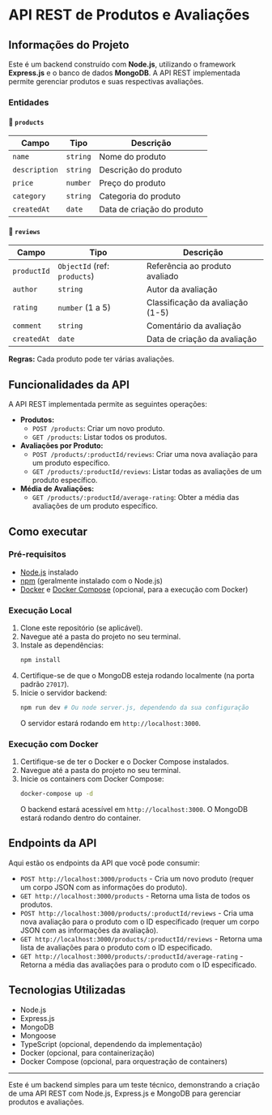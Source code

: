 # API REST de Produtos e Avaliações

## Informações do Projeto

Este é um backend construído com **Node.js**, utilizando o framework **Express.js** e o banco de dados **MongoDB**. A API REST implementada permite gerenciar produtos e suas respectivas avaliações.

### Entidades

#### 🛒 `products`

| Campo         | Tipo     | Descrição                  |
| ------------- | -------- | -------------------------- |
| `name`        | `string` | Nome do produto            |
| `description` | `string` | Descrição do produto       |
| `price`       | `number` | Preço do produto           |
| `category`    | `string` | Categoria do produto       |
| `createdAt`   | `date`   | Data de criação do produto |

#### 📝 `reviews`

| Campo       | Tipo                         | Descrição                        |
| ----------- | ---------------------------- | -------------------------------- |
| `productId` | `ObjectId` (ref: `products`) | Referência ao produto avaliado   |
| `author`    | `string`                     | Autor da avaliação               |
| `rating`    | `number` (1 a 5)             | Classificação da avaliação (1-5) |
| `comment`   | `string`                     | Comentário da avaliação          |
| `createdAt` | `date`                       | Data de criação da avaliação     |

**Regras:** Cada produto pode ter várias avaliações.

## Funcionalidades da API

A API REST implementada permite as seguintes operações:

- **Produtos:**
  - `POST /products`: Criar um novo produto.
  - `GET /products`: Listar todos os produtos.
- **Avaliações por Produto:**
  - `POST /products/:productId/reviews`: Criar uma nova avaliação para um produto específico.
  - `GET /products/:productId/reviews`: Listar todas as avaliações de um produto específico.
- **Média de Avaliações:**
  - `GET /products/:productId/average-rating`: Obter a média das avaliações de um produto específico.

## Como executar

### Pré-requisitos

- [Node.js](https://nodejs.org/) instalado
- [npm](https://www.npmjs.com/) (geralmente instalado com o Node.js)
- [Docker](https://www.docker.com/) e [Docker Compose](https://docs.docker.com/compose/) (opcional, para a execução com Docker)

### Execução Local

1.  Clone este repositório (se aplicável).
2.  Navegue até a pasta do projeto no seu terminal.
3.  Instale as dependências:
    ```bash
    npm install
    ```
4.  Certifique-se de que o MongoDB esteja rodando localmente (na porta padrão `27017`).
5.  Inicie o servidor backend:
    ```bash
    npm run dev # Ou node server.js, dependendo da sua configuração
    ```
    O servidor estará rodando em `http://localhost:3000`.

### Execução com Docker

1.  Certifique-se de ter o Docker e o Docker Compose instalados.
2.  Navegue até a pasta do projeto no seu terminal.
3.  Inicie os containers com Docker Compose:
    ```bash
    docker-compose up -d
    ```
    O backend estará acessível em `http://localhost:3000`. O MongoDB estará rodando dentro do container.

## Endpoints da API

Aqui estão os endpoints da API que você pode consumir:

- `POST http://localhost:3000/products` - Cria um novo produto (requer um corpo JSON com as informações do produto).
- `GET http://localhost:3000/products` - Retorna uma lista de todos os produtos.
- `POST http://localhost:3000/products/:productId/reviews` - Cria uma nova avaliação para o produto com o ID especificado (requer um corpo JSON com as informações da avaliação).
- `GET http://localhost:3000/products/:productId/reviews` - Retorna uma lista de avaliações para o produto com o ID especificado.
- `GET http://localhost:3000/products/:productId/average-rating` - Retorna a média das avaliações para o produto com o ID especificado.

## Tecnologias Utilizadas

- Node.js
- Express.js
- MongoDB
- Mongoose
- TypeScript (opcional, dependendo da implementação)
- Docker (opcional, para containerização)
- Docker Compose (opcional, para orquestração de containers)

---

Este é um backend simples para um teste técnico, demonstrando a criação de uma API REST com Node.js, Express.js e MongoDB para gerenciar produtos e avaliações.
